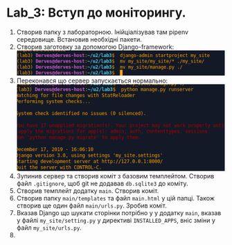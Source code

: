 # Lab_3: Вступ до моніторингу.

1. Створив папку з лабораторною. Інійціалізував там pipenv середовище. Встановив необхідні пакети.
2. Створив заготовку за допомогою Django-framework:
![](img/django-template.png)
3. Переконався що сервер запускається нормально:
![](img/run-django.png)
4. Зупинив сервер та створив коміт з базовим темплейтом. Створив файл `.gitignore`, щоб git не додавав `db.sqlite3` до коміту.
5. Створив темплейт додатку `main`. Створив коміт.
6. Створив папку `main/templates` та файл `main.html` у цій папці. Також створив ще один файл `main/urls.py`. Зробив коміт.
7. Вказав Django що шукати сторінки потрібно у у додатку `main`, вказав у файлі `my_site/setting.py` у директиві `INSTALLED_APPS`, вніс зміни у файл `my_site/urls.py`.
8. 